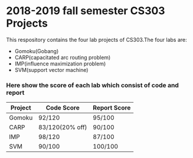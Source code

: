 # 2018-2019 fall semester CS303 Projects
 
 This respository contains the four lab projects of CS303.The four labs are:
 
 * Gomoku(Gobang) 
 * CARP(capacitated arc routing problem)
 * IMP(influence maximization problem)
 * SVM(support vector machine)



 ### Here show the score of each lab which consist of code and report
 
 
 
 |Project|Code Score|Report Score|
 --------|------------|--------------|
 |Gomoku|92/120|95/100|
 |CARP|83/120(20% off)|90/100|
 |IMP|98/120|87/100|
 |SVM|90/100|100/100|
